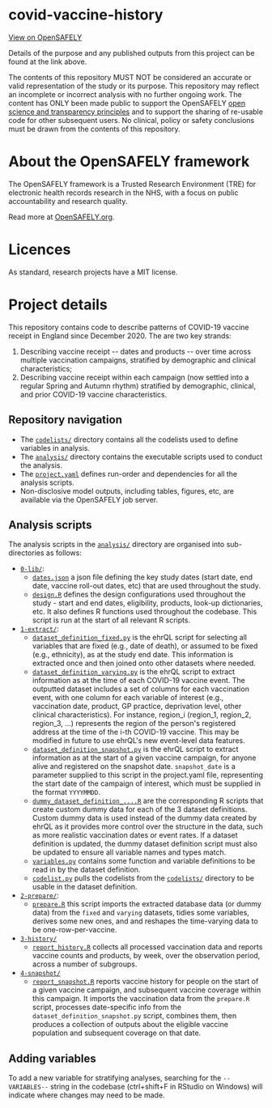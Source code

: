 # covid-vaccine-history

[View on OpenSAFELY](https://jobs.opensafely.org/repo/https%253A%252F%252Fgithub.com%252Fopensafely%252Fcovid-vaccine-history)

Details of the purpose and any published outputs from this project can be found at the link above.

The contents of this repository MUST NOT be considered an accurate or valid representation of the study or its purpose. 
This repository may reflect an incomplete or incorrect analysis with no further ongoing work.
The content has ONLY been made public to support the OpenSAFELY [open science and transparency principles](https://www.opensafely.org/about/#contributing-to-best-practice-around-open-science) and to support the sharing of re-usable code for other subsequent users.
No clinical, policy or safety conclusions must be drawn from the contents of this repository.

# About the OpenSAFELY framework

The OpenSAFELY framework is a Trusted Research Environment (TRE) for electronic
health records research in the NHS, with a focus on public accountability and
research quality.

Read more at [OpenSAFELY.org](https://opensafely.org).

# Licences
As standard, research projects have a MIT license. 


# Project details

This repository contains code to describe patterns of COVID-19 vaccine receipt in England since December 2020. The are two key strands:

1. Describing vaccine receipt -- dates and products -- over time across multiple vaccination campaigns, stratified by demographic and clinical characteristics;
2. Describing vaccine receipt within each campaign (now settled into a regular Spring and Autumn rhythm) stratified by demographic, clinical, and prior COVID-19 vaccine characteristics.

## Repository navigation

- The [`codelists/`](./codelists/) directory contains all the codelists used to define variables in analysis. 
- The [`analysis/`](./analysis) directory contains the executable scripts used to conduct the analysis. 
- The [`project.yaml`](./project.yaml) defines run-order and dependencies for all the analysis scripts.
- Non-disclosive model outputs, including tables, figures, etc, are available via the OpenSAFELY job server.


## Analysis scripts

The analysis scripts in the [`analysis/`](./analysis) directory are organised into sub-directories as follows:

- [`0-lib/`](./analysis/0-lib/):
  - [`dates.json`](./analysis/0-lib/dates.json) a json file defining the key study dates (start date, end date, vaccine roll-out dates, etc) that are used throughout the study. 
  - [`design.R`](./analysis/0-lib/design.R) defines the design configurations used throughout the study - start and end dates, eligibility, products, look-up dictionaries, etc.
  It also defines R functions used throughout the codebase.
  This script is run at the start of all relevant R scripts.
- [`1-extract/`](./analysis/1-extract/):
  - [`dataset_definition_fixed.py`](./analysis/1-extract/dataset_definition_fixed.py) is the ehrQL script for selecting all variables that are fixed (e.g., date of death), or assumed to be fixed (e.g., ethnicity), as at the study end date.
  This information is extracted once and then joined onto other datasets where needed. 
  - [`dataset_definition_varying.py`](./analysis/1-extract/dataset_definition_varying.py) is the ehrQL script to extract information as at the time of each COVID-19 vaccine event.
  The outputted dataset includes a set of columns for each vaccination event, with one column for each variable of interest (e.g., vaccination date, product, GP practice, deprivation level, other clinical characteristics).
  For instance, region_i (region_1, region_2, region_3, ...) represents the region of the person's registered address at the time of the i-th COVID-19 vaccine. 
  This may be modified in future to use ehrQL's new event-level data features.
  - [`dataset_definition_snapshot.py`](./analysis/1-extract/dataset_definition_snapshot.py) is the ehrQL script to extract information as at the start of a given vaccine campaign, for anyone alive and registered on the snapshot date. 
  `snapshot_date` is a parameter supplied to this script in the project.yaml file, representing the start date of the campaign of interest, which must be supplied in the format `YYYYMMDD`.
  - [`dummy_dataset_definition_....R`](./analysis/1-extract/) are the corresponding R scripts that create custom dummy data for each of the 3 dataset definitions. 
  Custom dummy data is used instead of the dummy data created by ehrQL as it provides more control over the structure in the data, such as more realistic vaccination dates or event rates.
  If a dataset definition is updated, the dummy dataset definition script must also be updated to ensure all variable names and types match.
  - [`variables.py`](./analysis/1-extract/variables_function.py) contains some function and variable definitions to be read in by the dataset definition.
  - [`codelist.py`](./analysis/1-extract/codelists.py) pulls the codelists from the [`codelists/`](./codelists/) directory to be usable in the dataset definition. 
- [`2-prepare/`](./analysis/2-prepare/):
  - [`prepare.R`](./analysis/2-prepare/prepare.R) this script imports the extracted database data (or dummy data) from the `fixed` and `varying` datasets, tidies some variables, derives some new ones, and and reshapes the time-varying data to be one-row-per-vaccine.
- [`3-history/`](./analysis/3-history/)
  - [`report_history.R`](./analysis/3-history/report_history.R) collects all processed vaccination data and reports vaccine counts and products, by week, over the observation period, across a number of subgroups.
- [`4-snapshot/`](./analysis/4-snapshot/)
  - [`report_snapshot.R`](./analysis/4-snapshot/report_snapshot.R) reports vaccine history for people on the start of a given vaccine campaign, and subsequent vaccine coverage within this campaign. 
  It imports the vaccination data from the `prepare.R` script, processes date-specific info from the `dataset_definition_snapshot.py` script, combines them, then produces a collection of outputs about the eligible vaccine population and subsequent coverage on that date. 


## Adding variables

To add a new variable for stratifying analyses, searching for the `--VARIABLES--` string in the codebase (ctrl+shift+F in RStudio on Windows) will indicate where changes may need to be made.
